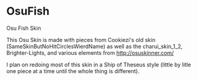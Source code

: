 # OsuFish
Osu Fish Skin

This Osu Skin is made with pieces from Cookiezi's old skin (SameSkinButNoHitCirclesWierdName) as well as the charui_skin_1_2, Brighter-Lights, and various elements from http://osuskinner.com/

I plan on redoing most of this skin in a Ship of Theseus style (little by litle one piece at a time until the whole thing is different).
